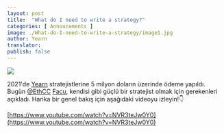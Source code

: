 ```yaml
---
layout: post
title:  "What do I need to write a strategy?"
categories: [ Annoucements ]
image: ./What-do-I-need-to-write-a-strategy/image1.jpg
author: Yearn
translator:
publish: false
---
```


![](image1.jpg) <br>

2021'de [Yearn](https://t.me/yearnupdates) stratejistlerine 5 milyon doların üzerinde ödeme yapıldı. Bugün [@EthCC](https://twitter.com/EthCC/) [Facu](https://t.me/fameal), kendisi gibi güçlü bir stratejist olmak için gerekenleri açıkladı. Harika bir genel bakış için aşağıdaki videoyu izleyin!👇

[https://www.youtube.com/watch?v=NVR3teJw0Y0](https://www.youtube.com/watch?v=NVR3teJw0Y0)
